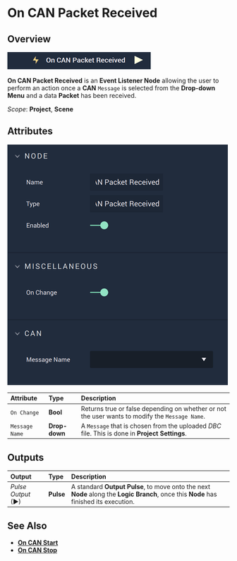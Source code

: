 # On CAN Packet Received

## Overview

![The On CAN Packet Received Node.](../../../../.gitbook/assets/oncanpacketreceivednode.png)

**On CAN Packet Received** is an **Event Listener Node** allowing the user to perform an action once a **CAN** `Message` is selected from the **Drop-down Menu** and a data **Packet** has been received.

*Scope*: **Project**, **Scene**

## Attributes

![The On CAN Packet Received Node Attributes.](../../../../.gitbook/assets/oncanpacketreceivedattributes.png)

| Attribute | Type | Description |
| :--- | :--- | :--- |
| `On Change` | **Bool** | Returns true or false depending on whether or not the user wants to modify the `Message Name`. |
| `Message Name` | **Drop-down** | A `Message` that is chosen from the uploaded _DBC_ file. This is done in **Project Settings**. |

## Outputs

| Output | Type | Description |
| :--- | :--- | :--- |
| _Pulse Output_ \(►\) | **Pulse** | A standard **Output Pulse**, to move onto the next **Node** along the **Logic Branch**, once this **Node** has finished its execution. |

## See Also

* [**On CAN Start**](oncanstart.md)
* [**On CAN Stop**](oncanstop.md)


